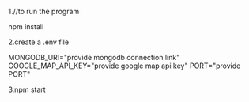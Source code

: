 1.//to run the program 
<p>npm install</p>


2.create a .env file 
<p>
  MONGODB_URI="provide mongodb connection link"
  GOOGLE_MAP_API_KEY="provide google map api key"
  PORT="provide PORT"
</p>

3.npm start
